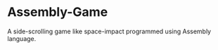 Assembly-Game
=============

A side-scrolling game like space-impact programmed using Assembly language.
